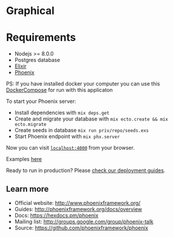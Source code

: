 # Graphical


# Requirements

  * Nodejs >= 8.0.0
  * Postgres database
  * [Elixir](https://elixir-lang.org/install.html)
  * [Phoenix](https://hexdocs.pm/phoenix/installation.html#content)

  PS: If you have installed docker your computer you can use this [DockerCompose](https://gist.github.com/IgorVieira/7b96ec3a9737dcc15ab69a997a2fa078) for run with this applicaton


To start your Phoenix server:

  * Install dependencies with `mix deps.get`
  * Create and migrate your database with `mix ecto.create && mix ecto.migrate`
  * Create seeds in database `mix run priv/repo/seeds.exs`
  * Start Phoenix endpoint with `mix phx.server`



Now you can visit [`localhost:4000`](http://localhost:4000) from your browser.

Examples [here](https://github.com/IgorVieira/elixir-with-graphql/edit/master/Example.md)

Ready to run in production? Please [check our deployment guides](http://www.phoenixframework.org/docs/deployment).

## Learn more

  * Official website: http://www.phoenixframework.org/
  * Guides: http://phoenixframework.org/docs/overview
  * Docs: https://hexdocs.pm/phoenix
  * Mailing list: http://groups.google.com/group/phoenix-talk
  * Source: https://github.com/phoenixframework/phoenix
